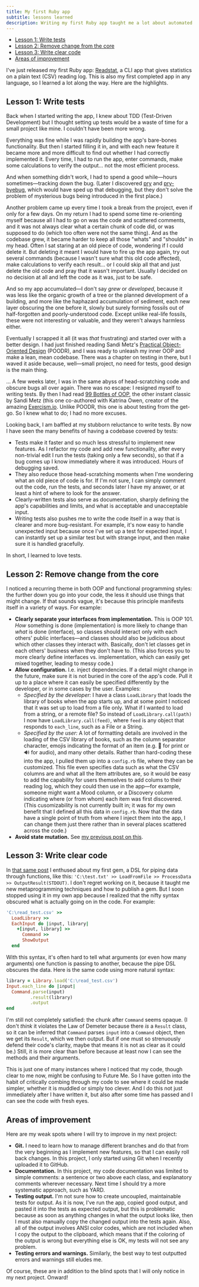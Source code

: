 ```yaml
---
title: My first Ruby app
subtitle: lessons learned
description: Writing my first Ruby app taught me a lot about automated testing, where to put code that's likely to change, and writing clear code.
---
```


- [Lesson 1: Write tests](#lesson-1-write-tests)
- [Lesson 2: Remove change from the core](#lesson-2-remove-change-from-the-core)
- [Lesson 3: Write clear code](#lesson-3-write-clear-code)
- [Areas of improvement](#areas-of-improvement)

I've just released my first Ruby app: [Readstat](https://github.com/fpsvogel/readstat), a CLI app that gives statistics on a plain text (CSV) reading log. This is also my first completed app in any language, so I learned a lot along the way. Here are the highlights.

## Lesson 1: Write tests

Back when I started writing the app, I knew about TDD (Test-Driven Development) but I thought setting up tests would be a waste of time for a small project like mine. I couldn't have been more wrong.

Everything was fine while I was rapidly building the app's bare-bones functionality. But then I started filling it in, and with each new feature it became more and more difficult to find out whether I had correctly implemented it. Every time, I had to run the app, enter commands, make some calculations to verify the output… not the most efficient process.

And when something didn't work, I had to spend a good while—hours sometimes—tracking down the bug. (Later I discovered [pry](https://github.com/pry/pry) and [pry-byebug](https://github.com/deivid-rodriguez/pry-byebug), which would have sped up that debugging, but they don't solve the problem of mysterious bugs being introduced in the first place.)

Another problem came up every time I took a break from the project, even if only for a few days. On my return I had to spend some time re-orienting myself because all I had to go on was the code and scattered comments, and it was not always clear what a certain chunk of code did, or was supposed to do (which too often were not the same thing). And as the codebase grew, it became harder to keep all those "whats" and "shoulds" in my head. Often I sat staring at an old piece of code, wondering if I could delete it. But deleting it meant I would have to fire up the app again, try out several commands (because I wasn't sure what this old code affected), make calculations to verify each result… or I could skip all that and just delete the old code and pray that it wasn't important. Usually I decided on no decision at all and left the code as it was, just to be safe.

And so my app accumulated—I don't say *grew* or *developed*, because it was less like the organic growth of a tree or the planned development of a building, and more like the haphazard accumulation of sediment, each new layer obscuring the one before it, slowly but surely forming fossils out of half-forgotten and poorly-understood code. Except unlike real-life fossils, these were not interesting or valuable, and they weren't always harmless either.

Eventually I scrapped it all (it was *that* frustrating) and started over with a better design. I had just finished reading Sandi Metz's [Practical Object-Oriented Design](https://sandimetz.com/products) (POODR), and I was ready to unleash my inner OOP and make a lean, mean codebase. There was a chapter on testing in there, but I waved it aside because, well—small project, no need for tests, good design is the main thing.

… A few weeks later, I was in the same abyss of head-scratching code and obscure bugs all over again. There was no escape: I resigned myself to writing tests. By then I had read [99 Bottles of OOP](https://sandimetz.com/99bottles), the other instant classic by Sandi Metz (this one co-authored with Katrina Owen, creator of the amazing [Exercism.io](https://exercism.io/). Unlike POODR, this one is about testing from the get-go. So I knew what to do; I had no more excuses.

Looking back, I am baffled at my stubborn reluctance to write tests. By now I have seen the many benefits of having a codebase covered by tests:

- Tests make it faster and so much less stressful to implement new features. As I refactor my code and add new functionality, after every non-trivial edit I run the tests (taking only a few seconds), so that if a bug comes up I know immediately where it was introduced. Hours of debugging saved.
- They also reduce those head-scratching moments when I'me wondering what an old piece of code is for. If I'm not sure, I can simply comment out the code, run the tests, and seconds later I have my answer, or at least a hint of where to look for the answer.
- Clearly-written tests also serve as documentation, sharply defining the app's capabilities and limits, and what is acceptable and unacceptable input.
- Writing tests also pushes me to write the code itself in a way that is clearer and more bug-resistant. For example, it's now easy to handle unexpected input because once I've set up a test for expected input, I can instantly set up a similar test but with strange input, and then make sure it is handled gracefully.

In short, I learned to love tests.

## Lesson 2: Remove change from the core

I noticed a recurring theme in both OOP and functional programming styles: the further down you go into your code, the less it should use things that might change. If that sounds vague, it's because this principle manifests itself in a variety of ways. For example:

- **Clearly separate your interfaces from implementation.** This is OOP 101. *How* something is done (implementation) is more likely to change than *what* is done (interface), so classes should interact only with each others' public interfaces—and classes should also be judicious about which other classes they interact with. Basically, don't let classes get in each others' business when they don't have to. (This also forces you to more clearly define interfaces vs. implementation, which can easily get mixed together, leading to messy code.)
- **Allow configuration.** I.e. inject dependencies. If a detail might change in the future, make sure it is not buried in the core of the app's code. Pull it up to a place where it can easily be specified differently by the developer, or in some cases by the user. Examples:
  - *Specified by the developer:* I have a class `LoadLibrary` that loads the library of books when the app starts up, and at some point I noticed that it was set up to load from a file only. What if I wanted to load from a string, or a remote file? So instead of `LoadLibrary.call(path)` I now have `LoadLibrary.call(feed)`, where `feed` is any object that responds to `each_line`, such as a File or a String.
  - *Specified by the user:* A lot of formatting details are involved in the loading of the CSV library of books, such as the column separator character, emojis indicating the format of an item (e.g. 📕 for print or 🔊 for audio), and many other details. Rather than hard-coding these into the app, I pulled them up into a `config.rb` file, where they can be customized. This file even specifies data such as what the CSV columns are and what all the Item attributes are, so it would be easy to add the capability for users themselves to add colums to their reading log, which they could then use in the app—for example, someone might want a Mood column, or a Discovery column indicating where (or from whom) each item was first discovered. (This cusomizability is not currently built in; it was for my own benefit that I defined all this data in `config.rb`. Now that the data have a single point of truth from where I inject them into the app, I can change them just there rather than in several places scattered across the code.)
- **Avoid state mutation.** See [my previous post on this](/posts/2020/ruby-functional-programming#state-mutation).

## Lesson 3: Write clear code

In [that same post](/posts/2020/ruby-functional-programming) I enthused about my first gem, a DSL for piping data through functions, like this: `'C:\test.txt' >> LoadFromFile >> ProcessData >> OutputResult(STDOUT)`. I don't regret working on it, because it taught me new metaprogramming techniques and how to publish a gem. But I soon stopped using it in my own app because I realized that the nifty syntax obscured what is actually going on in the code. For example:

```ruby
'C:\read_test.csv' >>
  LoadLibrary >>
  EachInput do |input, library|
    +[input, library] >>
      Command >>
      ShowOutput
  end
```

With this syntax, it's often hard to tell what arguments (or even how many arguments) one function is passing to another, because the pipe DSL obscures the data. Here is the same code using more natural syntax:

```ruby
library = Library.load('C:\read_test.csv')
Input.each_line do |input|
  Command.parse(input)
         .result(library)
         .output
end
```

I'm still not completely satisfied: the chunk after `Command` seems opaque. (I don't *think* it violates the Law of Demeter because there *is* a `Result` class, so it can be inferred that `Command` parses `input` into a `Command` object, then we get its `Result`, which we then output. But if one must so strenuously defend their code's clarity, maybe that means it is not as clear as it could be.) Still, it is more clear than before because at least now I can see the methods and their arguments.

This is just one of many instances where I noticed that my code, though clear to me now, might be confusing to Future Me. So I have gotten into the habit of critically combing through my code to see where it could be made simpler, whether it is muddled or simply too clever. And I do this not just immediately after I have written it, but also after some time has passed and I can see the code with fresh eyes.

## Areas of improvement

Here are my weak spots where I will try to improve in my next project:

- **Git.** I need to learn how to manage different branches and do that from the very beginning as I implement new features, so that I can easily roll back changes. In this project, I only started using Git when I recently uploaded it to GitHub.
- **Documentation.** In this project, my code documentation was limited to simple comments: a sentence or two above each class, and explanatory comments wherever necessary. Next time I should try a more systematic approach, such as YARD.
- **Testing output.** I'm not sure how to create uncoupled, maintainable tests for output. As it is now, I've run the app, copied good output, and pasted it into the tests as expected output, but this is problematic because as soon as anything changes in what the output looks like, then I must also manually copy the changed output into the tests again. Also, all of the output involves ANSI color codes, which are not included when I copy the output to the clipboard, which means that if the coloring of the output is wrong but everything else is OK, my tests will not see any problem.
- **Testing errors and warnings.** Similarly, the best way to test outputted errors and warnings still eludes me.

Of course, these are in addition to the blind spots that I will only notice in my next project. Onward!
